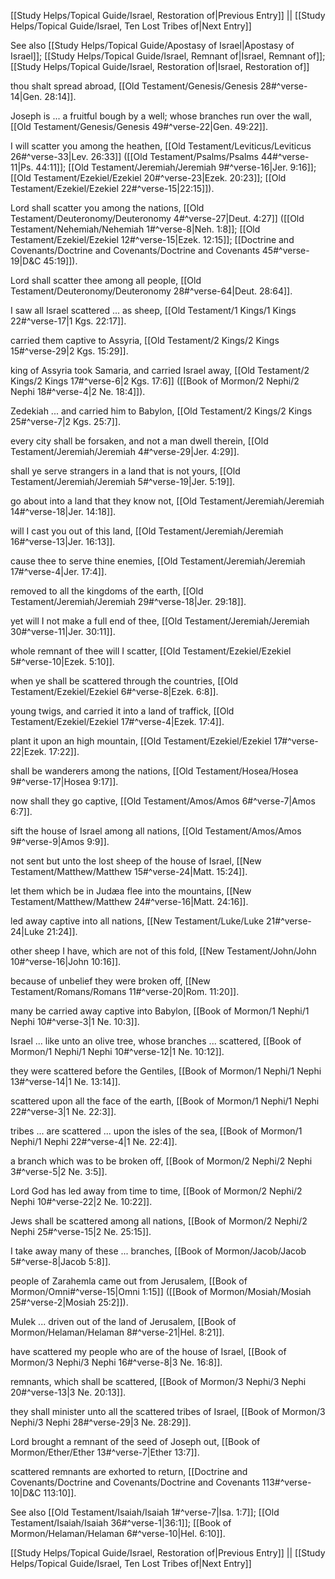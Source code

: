 [[Study Helps/Topical Guide/Israel, Restoration of|Previous Entry]]  ||  [[Study Helps/Topical Guide/Israel, Ten Lost Tribes of|Next Entry]]

 See also [[Study Helps/Topical Guide/Apostasy of Israel|Apostasy of Israel]]; [[Study Helps/Topical Guide/Israel, Remnant of|Israel, Remnant of]]; [[Study Helps/Topical Guide/Israel, Restoration of|Israel, Restoration of]]

 thou shalt spread abroad, [[Old Testament/Genesis/Genesis 28#^verse-14|Gen. 28:14]].

 Joseph is ... a fruitful bough by a well; whose branches run over the wall, [[Old Testament/Genesis/Genesis 49#^verse-22|Gen. 49:22]].

 I will scatter you among the heathen, [[Old Testament/Leviticus/Leviticus 26#^verse-33|Lev. 26:33]] ([[Old Testament/Psalms/Psalms 44#^verse-11|Ps. 44:11]]; [[Old Testament/Jeremiah/Jeremiah 9#^verse-16|Jer. 9:16]]; [[Old Testament/Ezekiel/Ezekiel 20#^verse-23|Ezek. 20:23]]; [[Old Testament/Ezekiel/Ezekiel 22#^verse-15|22:15]]).

 Lord shall scatter you among the nations, [[Old Testament/Deuteronomy/Deuteronomy 4#^verse-27|Deut. 4:27]] ([[Old Testament/Nehemiah/Nehemiah 1#^verse-8|Neh. 1:8]]; [[Old Testament/Ezekiel/Ezekiel 12#^verse-15|Ezek. 12:15]]; [[Doctrine and Covenants/Doctrine and Covenants/Doctrine and Covenants 45#^verse-19|D&C 45:19]]).

 Lord shall scatter thee among all people, [[Old Testament/Deuteronomy/Deuteronomy 28#^verse-64|Deut. 28:64]].

 I saw all Israel scattered ... as sheep, [[Old Testament/1 Kings/1 Kings 22#^verse-17|1 Kgs. 22:17]].

 carried them captive to Assyria, [[Old Testament/2 Kings/2 Kings 15#^verse-29|2 Kgs. 15:29]].

 king of Assyria took Samaria, and carried Israel away, [[Old Testament/2 Kings/2 Kings 17#^verse-6|2 Kgs. 17:6]] ([[Book of Mormon/2 Nephi/2 Nephi 18#^verse-4|2 Ne. 18:4]]).

 Zedekiah ... and carried him to Babylon, [[Old Testament/2 Kings/2 Kings 25#^verse-7|2 Kgs. 25:7]].

 every city shall be forsaken, and not a man dwell therein, [[Old Testament/Jeremiah/Jeremiah 4#^verse-29|Jer. 4:29]].

 shall ye serve strangers in a land that is not yours, [[Old Testament/Jeremiah/Jeremiah 5#^verse-19|Jer. 5:19]].

 go about into a land that they know not, [[Old Testament/Jeremiah/Jeremiah 14#^verse-18|Jer. 14:18]].

 will I cast you out of this land, [[Old Testament/Jeremiah/Jeremiah 16#^verse-13|Jer. 16:13]].

 cause thee to serve thine enemies, [[Old Testament/Jeremiah/Jeremiah 17#^verse-4|Jer. 17:4]].

 removed to all the kingdoms of the earth, [[Old Testament/Jeremiah/Jeremiah 29#^verse-18|Jer. 29:18]].

 yet will I not make a full end of thee, [[Old Testament/Jeremiah/Jeremiah 30#^verse-11|Jer. 30:11]].

 whole remnant of thee will I scatter, [[Old Testament/Ezekiel/Ezekiel 5#^verse-10|Ezek. 5:10]].

 when ye shall be scattered through the countries, [[Old Testament/Ezekiel/Ezekiel 6#^verse-8|Ezek. 6:8]].

 young twigs, and carried it into a land of traffick, [[Old Testament/Ezekiel/Ezekiel 17#^verse-4|Ezek. 17:4]].

 plant it upon an high mountain, [[Old Testament/Ezekiel/Ezekiel 17#^verse-22|Ezek. 17:22]].

 shall be wanderers among the nations, [[Old Testament/Hosea/Hosea 9#^verse-17|Hosea 9:17]].

 now shall they go captive, [[Old Testament/Amos/Amos 6#^verse-7|Amos 6:7]].

 sift the house of Israel among all nations, [[Old Testament/Amos/Amos 9#^verse-9|Amos 9:9]].

 not sent but unto the lost sheep of the house of Israel, [[New Testament/Matthew/Matthew 15#^verse-24|Matt. 15:24]].

 let them which be in Judæa flee into the mountains, [[New Testament/Matthew/Matthew 24#^verse-16|Matt. 24:16]].

 led away captive into all nations, [[New Testament/Luke/Luke 21#^verse-24|Luke 21:24]].

 other sheep I have, which are not of this fold, [[New Testament/John/John 10#^verse-16|John 10:16]].

 because of unbelief they were broken off, [[New Testament/Romans/Romans 11#^verse-20|Rom. 11:20]].

 many be carried away captive into Babylon, [[Book of Mormon/1 Nephi/1 Nephi 10#^verse-3|1 Ne. 10:3]].

 Israel ... like unto an olive tree, whose branches ... scattered, [[Book of Mormon/1 Nephi/1 Nephi 10#^verse-12|1 Ne. 10:12]].

 they were scattered before the Gentiles, [[Book of Mormon/1 Nephi/1 Nephi 13#^verse-14|1 Ne. 13:14]].

 scattered upon all the face of the earth, [[Book of Mormon/1 Nephi/1 Nephi 22#^verse-3|1 Ne. 22:3]].

 tribes ... are scattered ... upon the isles of the sea, [[Book of Mormon/1 Nephi/1 Nephi 22#^verse-4|1 Ne. 22:4]].

 a branch which was to be broken off, [[Book of Mormon/2 Nephi/2 Nephi 3#^verse-5|2 Ne. 3:5]].

 Lord God has led away from time to time, [[Book of Mormon/2 Nephi/2 Nephi 10#^verse-22|2 Ne. 10:22]].

 Jews shall be scattered among all nations, [[Book of Mormon/2 Nephi/2 Nephi 25#^verse-15|2 Ne. 25:15]].

 I take away many of these ... branches, [[Book of Mormon/Jacob/Jacob 5#^verse-8|Jacob 5:8]].

 people of Zarahemla came out from Jerusalem, [[Book of Mormon/Omni#^verse-15|Omni 1:15]] ([[Book of Mormon/Mosiah/Mosiah 25#^verse-2|Mosiah 25:2]]).

 Mulek ... driven out of the land of Jerusalem, [[Book of Mormon/Helaman/Helaman 8#^verse-21|Hel. 8:21]].

 have scattered my people who are of the house of Israel, [[Book of Mormon/3 Nephi/3 Nephi 16#^verse-8|3 Ne. 16:8]].

 remnants, which shall be scattered, [[Book of Mormon/3 Nephi/3 Nephi 20#^verse-13|3 Ne. 20:13]].

 they shall minister unto all the scattered tribes of Israel, [[Book of Mormon/3 Nephi/3 Nephi 28#^verse-29|3 Ne. 28:29]].

 Lord brought a remnant of the seed of Joseph out, [[Book of Mormon/Ether/Ether 13#^verse-7|Ether 13:7]].

 scattered remnants are exhorted to return, [[Doctrine and Covenants/Doctrine and Covenants/Doctrine and Covenants 113#^verse-10|D&C 113:10]].

 See also [[Old Testament/Isaiah/Isaiah 1#^verse-7|Isa. 1:7]]; [[Old Testament/Isaiah/Isaiah 36#^verse-1|36:1]]; [[Book of Mormon/Helaman/Helaman 6#^verse-10|Hel. 6:10]].

[[Study Helps/Topical Guide/Israel, Restoration of|Previous Entry]]  ||  [[Study Helps/Topical Guide/Israel, Ten Lost Tribes of|Next Entry]]